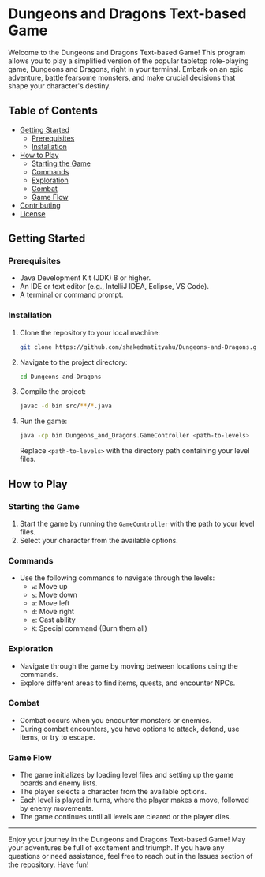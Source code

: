 # Dungeons and Dragons Text-based Game

Welcome to the Dungeons and Dragons Text-based Game! This program allows you to play a simplified version of the popular tabletop role-playing game, Dungeons and Dragons, right in your terminal. Embark on an epic adventure, battle fearsome monsters, and make crucial decisions that shape your character's destiny.

## Table of Contents

- [Getting Started](#getting-started)
  - [Prerequisites](#prerequisites)
  - [Installation](#installation)
- [How to Play](#how-to-play)
  - [Starting the Game](#starting-the-game)
  - [Commands](#commands)
  - [Exploration](#exploration)
  - [Combat](#combat)
  - [Game Flow](#game-flow)
- [Contributing](#contributing)
- [License](#license)

## Getting Started

### Prerequisites

- Java Development Kit (JDK) 8 or higher.
- An IDE or text editor (e.g., IntelliJ IDEA, Eclipse, VS Code).
- A terminal or command prompt.

### Installation

1. Clone the repository to your local machine:

   ```bash
   git clone https://github.com/shakedmatityahu/Dungeons-and-Dragons.git
   ```

2. Navigate to the project directory:

   ```bash
   cd Dungeons-and-Dragons
   ```

3. Compile the project:

   ```bash
   javac -d bin src/**/*.java
   ```

4. Run the game:

   ```bash
   java -cp bin Dungeons_and_Dragons.GameController <path-to-levels>
   ```

   Replace `<path-to-levels>` with the directory path containing your level files.

## How to Play

### Starting the Game

1. Start the game by running the `GameController` with the path to your level files.
2. Select your character from the available options.

### Commands

- Use the following commands to navigate through the levels:
  - `w`: Move up
  - `s`: Move down
  - `a`: Move left
  - `d`: Move right
  - `e`: Cast ability
  - `K`: Special command (Burn them all)

### Exploration

- Navigate through the game by moving between locations using the commands.
- Explore different areas to find items, quests, and encounter NPCs.

### Combat

- Combat occurs when you encounter monsters or enemies.
- During combat encounters, you have options to attack, defend, use items, or try to escape.

### Game Flow

- The game initializes by loading level files and setting up the game boards and enemy lists.
- The player selects a character from the available options.
- Each level is played in turns, where the player makes a move, followed by enemy movements.
- The game continues until all levels are cleared or the player dies.

---

Enjoy your journey in the Dungeons and Dragons Text-based Game! May your adventures be full of excitement and triumph. If you have any questions or need assistance, feel free to reach out in the Issues section of the repository. Have fun!
